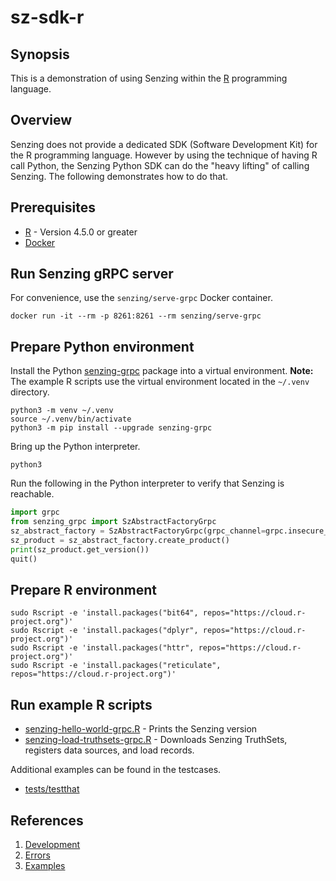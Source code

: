 # sz-sdk-r

## Synopsis

This is a demonstration of using Senzing within the [R] programming language.

## Overview

Senzing does not provide a dedicated SDK (Software Development Kit) for the R programming language.
However by using the technique of having R call Python, the Senzing Python SDK can do the "heavy lifting"
of calling Senzing. The following demonstrates how to do that.

## Prerequisites

- [R] - Version 4.5.0 or greater
- [Docker]

## Run Senzing gRPC server

For convenience, use the `senzing/serve-grpc` Docker container.

```console
docker run -it --rm -p 8261:8261 --rm senzing/serve-grpc
```

## Prepare Python environment

Install the Python [senzing-grpc] package into a virtual environment.
**Note:** The example R scripts use the virtual environment located in the `~/.venv` directory.

```console
python3 -m venv ~/.venv
source ~/.venv/bin/activate
python3 -m pip install --upgrade senzing-grpc
```

Bring up the Python interpreter.

```console
python3
```

Run the following in the Python interpreter to verify that Senzing is reachable.

```python
import grpc
from senzing_grpc import SzAbstractFactoryGrpc
sz_abstract_factory = SzAbstractFactoryGrpc(grpc_channel=grpc.insecure_channel("localhost:8261"))
sz_product = sz_abstract_factory.create_product()
print(sz_product.get_version())
quit()
```

## Prepare R environment

```console
sudo Rscript -e 'install.packages("bit64", repos="https://cloud.r-project.org")'
sudo Rscript -e 'install.packages("dplyr", repos="https://cloud.r-project.org")'
sudo Rscript -e 'install.packages("httr", repos="https://cloud.r-project.org")'
sudo Rscript -e 'install.packages("reticulate", repos="https://cloud.r-project.org")'
```

## Run example R scripts

- [senzing-hello-world-grpc.R] - Prints the Senzing version
- [senzing-load-truthsets-grpc.R] - Downloads Senzing TruthSets, registers data sources, and load records.

Additional examples can be found in the testcases.

- [tests/testthat]

## References

1. [Development]
1. [Errors]
1. [Examples]

[Development]: docs/development.md
[Docker]:  https://github.com/senzing-garage/knowledge-base/blob/main/WHATIS/docker.md
[Errors]: docs/errors.md
[Examples]: docs/examples.md
[R]: https://github.com/senzing-garage/knowledge-base/blob/main/WHATIS/r.md
[senzing-grpc]: https://github.com/senzing-garage/sz-sdk-python-grpc
[senzing-hello-world-grpc.R]: ./examples/senzing-hello-world-grpc.R
[senzing-load-truthsets-grpc.R]: ./examples/senzing-load-truthsets-grpc.R
[tests/testthat]: ./tests/testthat
